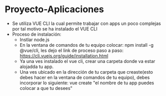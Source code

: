 # Proyecto-Aplicaciones

- Se utiliza VUE CLI la cual permite trabajar con apps un poco complejas por tal motivo se ha instalado el VUE CLI
- Proceso de instalación:
  - Instlar node.js 
  - En la ventana de comandos de tu equipo colocar: npm install -g @vue/cli, les dejo el link de proceso paso a paso: https://cli.vuejs.org/guide/installation.html
  - Ya una ves instalado el vue cli, crear una carpeta donde va estar alojadda tu app.
  - Una ves ubicado en la dirección de tu carpeta que creaste(esto debes hacer en la ventana de comandos de tu equipo), debes incorporar lo siguiente: vue create "el nombre de tu app puedes colocar a que tu desees"
  
